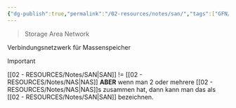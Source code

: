 ```yaml
---
{"dg-publish":true,"permalink":"/02-resources/notes/san/","tags":["GFN/prüfungsrelevant/AP1","netzwerk","speicher"],"noteIcon":"","updated":"2024-08-18T18:44:38.332+02:00"}
---
```


> Storage Area Network 

Verbindungsnetzwerk für Massenspeicher

>[!important] 
>[[02 - RESOURCES/Notes/SAN\|SAN]]  != [[02 - RESOURCES/Notes/NAS\|NAS]]
>**ABER** wenn man 2 oder mehrere [[02 - RESOURCES/Notes/NAS\|NAS]]s zusammen hat, dann kann man das als [[02 - RESOURCES/Notes/SAN\|SAN]] bezeichnen.
